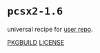 # `pcsx2-1.6`

universal recipe for [user repo](../themartiancompany/ur).

[PKGBUILD](PKGBUILD)
[LICENSE](COPYING)
